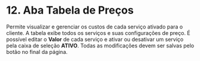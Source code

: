 # 12. Aba Tabela de Preços

Permite visualizar e gerenciar os custos de cada serviço ativado para o cliente. A tabela exibe todos os serviços e suas configurações de preço. É possível editar o **Valor** de cada serviço e ativar ou desativar um serviço pela caixa de seleção **ATIVO**. Todas as modificações devem ser salvas pelo botão no final da página.